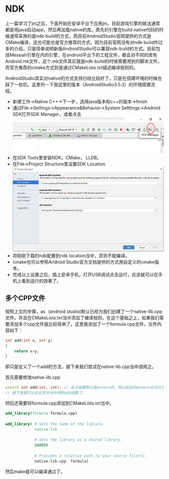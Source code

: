 # NDK

上一篇学习了jni之后，下面开始在安卓平台下应用jni，目前游戏引擎的做法通常都是用java启动app，然后再加载native的库。原先的引擎在build native代码的时候通常采用的是ndk-build的方式，而目前AndroidStudio官网提供的方式是CMake编译，这也可能也是官方推荐的方式，因为目前官网没有对ndk-build作过多的介绍，只是简单说明新版AndroidStudio可以兼容ndk-build的方式。目前包括Messiah引擎在内的引擎，在android平台下的工程文件，都会对不同的库有Android.mk文件，这个.mk文件其实就是ndk-build的时候需要用到的脚本文件。而官方推荐的cmake方式则是通过CMakeLists.txt描述编译规则的。

AndroidStudio其实对native的方式支持已经比较好了，只是在搭建环境的时候也踩了一些坑。这里列一下我这里的版本（AndroidStudio3.5.3）的环境搭建流程。

* 新建工作->Native C++->下一步，选择java版本和c++的版本->finish
* 通过File->Settings->Appearance&Behavior->System Setttings->Android SDK打开SDK Manager，或者点击![img](pic/android-sdk-manager.png)
* 在SDK Tools里安装NDK，CMake， LLDB。
* 在File->Project Structure里设置SDK Location. ![img](pic/sdk-location.png)
* 将刚刚下载的ndk配置到ndk location当中，否则不能编译。
* cmake也可以参照Android Studio官方文档提供的方式用自定义的cmake版本。
* 完成以上设置之后，插上安卓手机，打开USB调试点击运行，应该就可以在手机上看到运行的效果了。

## 多个CPP文件

按照上文的步骤，as（android studio)默认已经为我们创建了一个native-lib.cpp文件，并且在CMakeLists.txt当中添加了编译规则，在这个基础之上，如果我们需要添加多个cpp文件就比较简单了。这里我添加了一个formula.cpp文件，文件内容如下：

~~~cpp
int add(int x, int y)
{
    return x+y;
}
~~~

即只是定义了一个add的方法，接下来我们尝试在native-lib.cpp当中调用之。

首先需要修改native-lib.cpp

~~~cpp
extern int add(int, int); // 由于函数默认是extern的，所以此处的extern也可以不写
// 接下来就可以在此文件当中用到add函数了。
~~~

然后还需要将formula.cpp添加到CMakeLists.txt当中。

~~~cmake
add_library(formula formula.cpp)

add_library( # Sets the name of the library.
             native-lib

             # Sets the library as a shared library.
             SHARED

             # Provides a relative path to your source file(s).
             native-lib.cpp  formula)
~~~

然后make就可以编译通过了。